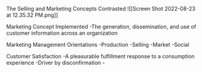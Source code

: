 The Selling and Marketing Concepts Contrasted
![[Screen Shot 2022-08-23 at 12.35.32 PM.png]]

Marketing Concept Implemented
	-The generation, dissemination, and use of customer information across an organization

Marketing Management Orientations
	-Production
	-Selling
	-Market
	-Social

Customer Satisfaction
	-A pleasurable fulfillment response to a consumption experience
	-Driver by disconfirmation
	-



